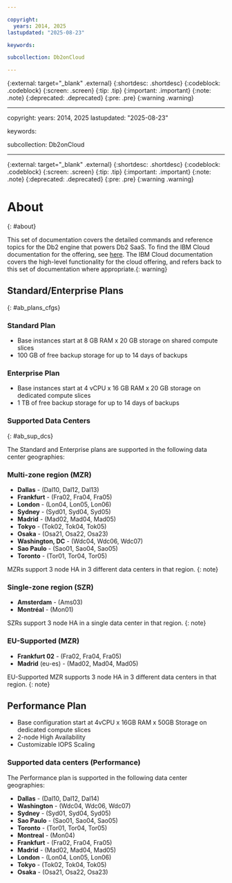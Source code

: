 ```yaml
---

copyright:
  years: 2014, 2025
lastupdated: "2025-08-23"

keywords:

subcollection: Db2onCloud

---
```



{:external: target="_blank" .external}
{:shortdesc: .shortdesc}
{:codeblock: .codeblock}
{:screen: .screen}
{:tip: .tip}
{:important: .important}
{:note: .note}
{:deprecated: .deprecated}
{:pre: .pre}
{:warning .warning}

---

copyright:
  years: 2014, 2025
lastupdated: "2025-08-23"

keywords:

subcollection: Db2onCloud

---


{:external: target="_blank" .external}
{:shortdesc: .shortdesc}
{:codeblock: .codeblock}
{:screen: .screen}
{:tip: .tip}
{:important: .important}
{:note: .note}
{:deprecated: .deprecated}
{:pre: .pre}
{:warning .warning}

# About
{: #about}

This set of documentation covers the detailed commands and reference topics for the Db2 engine that powers Db2 SaaS. To find the IBM Cloud documentation for the offering, see [here](https://cloud.ibm.com/docs/Db2onCloud?topic=Db2onCloud-about). The IBM Cloud documentation covers the high-level functionality for the cloud offering, and refers back to this set of documentation where appropriate.{: warning}

## Standard/Enterprise Plans
{: #ab_plans_cfgs}



### Standard Plan

- Base instances start at 8 GB RAM x 20 GB storage on shared compute slices
- 100 GB of free backup storage for up to 14 days of backups

### Enterprise Plan

- Base instances start at 4 vCPU x 16 GB RAM x 20 GB storage on dedicated compute slices
- 1 TB of free backup storage for up to 14 days of backups

### Supported Data Centers
{: #ab_sup_dcs}

The Standard and Enterprise plans are supported in the following data center geographies:

### Multi-zone region (MZR)
- **Dallas** - (Dal10, Dal12, Dal13)
- **Frankfurt** - (Fra02, Fra04, Fra05)
- **London** - (Lon04, Lon05, Lon06)
- **Sydney** - (Syd01, Syd04, Syd05)
- **Madrid** - (Mad02, Mad04, Mad05)
- **Tokyo** - (Tok02, Tok04, Tok05)
- **Osaka** - (Osa21, Osa22, Osa23)
- **Washington, DC** - (Wdc04, Wdc06, Wdc07)
- **Sao Paulo** - (Sao01, Sao04, Sao05)
- **Toronto** - (Tor01, Tor04, Tor05)

MZRs support 3 node HA in 3 different data centers in that region.
{: note}

### Single-zone region (SZR)
- **Amsterdam** - (Ams03)
- **Montréal** - (Mon01)

SZRs support 3 node HA in a single data center in that region.
{: note}

### EU-Supported (MZR)
- **Frankfurt 02** - (Fra02, Fra04, Fra05)
- **Madrid** (eu-es) - (Mad02, Mad04, Mad05)

EU-Supported MZR supports 3 node HA in 3 different data centers in that region.
{: note}

## Performance Plan

- Base configuration start at 4vCPU x 16GB RAM x 50GB Storage on dedicated compute slices
- 2-node High Availability
- Customizable IOPS Scaling

### Supported data centers (Performance)

The Performance plan is supported in the following data center geographies:

- **Dallas** - (Dal10, Dal12, Dal14)
- **Washington** - (Wdc04, Wdc06, Wdc07)
- **Sydney** - (Syd01, Syd04, Syd05)
- **Sao Paulo** - (Sao01, Sao04, Sao05)
- **Toronto** - (Tor01, Tor04, Tor05)
- **Montreal** - (Mon04)
- **Frankfurt** - (Fra02, Fra04, Fra05)
- **Madrid** - (Mad02, Mad04, Mad05)
- **London** - (Lon04, Lon05, Lon06)
- **Tokyo** - (Tok02, Tok04, Tok05)
- **Osaka** - (Osa21, Osa22, Osa23)
